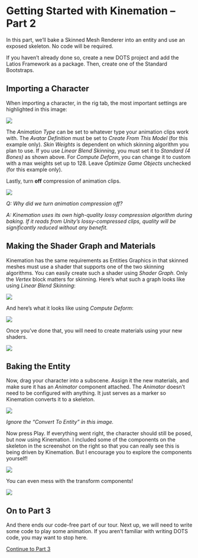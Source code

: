 # Getting Started with Kinemation – Part 2

In this part, we’ll bake a Skinned Mesh Renderer into an entity and use an
exposed skeleton. No code will be required.

If you haven’t already done so, create a new DOTS project and add the Latios
Framework as a package. Then, create one of the Standard Bootstraps.

## Importing a Character

When importing a character, in the rig tab, the most important settings are
highlighted in this image:

![](media/a16538b197e863a720ff35b6d76010dd.png)

The *Animation Type* can be set to whatever type your animation clips work with.
The *Avatar Definition* must be set to *Create From This Model* (for this
example only). *Skin Weights* is dependent on which skinning algorithm you plan
to use. If you use *Linear Blend Skinning*, you must set it to *Standard (4
Bones)* as shown above. For *Compute Deform*, you can change it to custom with a
max weights set up to 128. Leave *Optimize Game Objects* unchecked (for this
example only).

Lastly, turn **off** compression of animation clips.

![](media/3d23064968acfbda1080d8eb22f5ce24.png)

*Q: Why did we turn animation compression off?*

*A: Kinemation uses its own high-quality lossy compression algorithm during
baking. If it reads from Unity’s lossy-compressed clips, quality will be
significantly reduced without any benefit.*

## Making the Shader Graph and Materials

Kinemation has the same requirements as Entities Graphics in that skinned meshes
must use a shader that supports one of the two skinning algorithms. You can
easily create such a shader using *Shader Graph*. Only the *Vertex* block
matters for skinning. Here’s what such a graph looks like using *Linear Blend
Skinning*:

![](media/10a34866524fa5e0995075b5573ab5f6.png)

And here’s what it looks like using *Compute Deform*:

![](media/228e54fe61e4aa6308b1b0d74dc505bc.png)

Once you’ve done that, you will need to create materials using your new shaders.

![](media/299fe25fca0ebd0661503dc965a4a4d9.png)

## Baking the Entity

Now, drag your character into a subscene. Assign it the new materials, and make
sure it has an *Animator* component attached. The *Animator* doesn’t need to be
configured with anything. It just serves as a marker so Kinemation converts it
to a skeleton.

![](media/41535c619a4504589e7e373af918383a.png)

*Ignore the “Convert To Entity” in this image.*

Now press Play. If everything went right, the character should still be posed,
but now using Kinemation. I included some of the components on the skeleton in
the screenshot on the right so that you can really see this is being driven by
Kinemation. But I encourage you to explore the components yourself!

![](media/181bc6e24e10dd3e36841ace4cb2985b.png)

You can even mess with the transform components!

![](media/b36141bbacc99acfb7e6edc96c27675a.gif)

## On to Part 3

And there ends our code-free part of our tour. Next up, we will need to write
some code to play some animation. If you aren’t familiar with writing DOTS code,
you may want to stop here.

[Continue to Part 3](Getting%20Started%20-%20Part%203.md)
